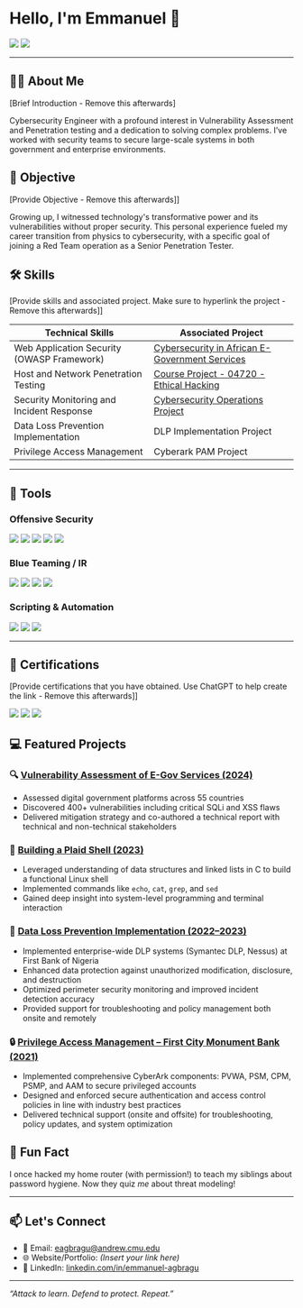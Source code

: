 # Hello, I'm Emmanuel 👋
<a href="https://www.linkedin.com/in/emmanuel-agbragu"><img src="https://img.shields.io/badge/-LinkedIn-0072b1?&style=for-the-badge&logo=linkedin&logoColor=white" /></a>
<a href="mailto:eagbragu@andrew.cmu.edu"><img src="https://img.shields.io/badge/-Email-D14836?&style=for-the-badge&logo=gmail&logoColor=white" /></a>

---

## 👨‍💻 About Me
[Brief Introduction - Remove this afterwards]

Cybersecurity Engineer with a profound interest in Vulnerability Assessment and Penetration testing and a dedication to solving complex problems. I’ve worked with security teams to secure large-scale systems in both government and enterprise environments.

## 🎯 Objective
[Provide Objective - Remove this afterwards]]

Growing up, I witnessed technology's transformative power and its vulnerabilities without proper security. This personal experience fueled my career transition from physics to cybersecurity, with a specific goal of joining a Red Team operation as a Senior Penetration Tester.

## 🛠 Skills
[Provide skills and associated project. Make sure to hyperlink the project - Remove this afterwards]]

| Technical Skills                                    | Associated Project         |
|-----------------------------------------------|----------------------------|
| Web Application Security (OWASP Framework)          | <a href="https://docs.google.com/document/d/1cPAmLvYAeW_3OyWjalK5-RDfVitJXrib/edit#heading=h.opousfo6dxma">Cybersecurity in African E-Government Services</a>|
| Host and Network Penetration Testing  | <a href="https://docs.google.com/document/d/1cJimnLdSsP9OuLBcjJMq1sPJcYOpNGj1/edit">Course Project - 04720 - Ethical Hacking</a>|
| Security Monitoring and Incident Response        | <a href="https://www.africa.engineering.cmu.edu/academics/courses/04-800-AH.html">Cybersecurity Operations Project</a>|
| Data Loss Prevention Implementation      | DLP Implementation Project|
| Privilege Access Management            | Cyberark PAM Project|

---

## 🔧 Tools

### Offensive Security
<div>
  <img src="https://img.shields.io/badge/-Metasploit-222222?&style=for-the-badge&logo=Metasploit&logoColor=white" />
  <img src="https://img.shields.io/badge/-Burp_Suite-FF6F00?&style=for-the-badge&logo=BurpSuite&logoColor=white" />
  <img src="https://img.shields.io/badge/-OWASP_ZAP-026E00?&style=for-the-badge&logo=OWASP&logoColor=white" />
  <img src="https://img.shields.io/badge/-Ghidra-FF0000?&style=for-the-badge&logo=NSA&logoColor=white" />
  <img src="https://img.shields.io/badge/-Nmap-4CAF50?&style=for-the-badge&logo=Nmap&logoColor=white" />
</div>

### Blue Teaming / IR
<div>
  <img src="https://img.shields.io/badge/-TheHive-24292E?&style=for-the-badge&logo=TheHive&logoColor=white" />
  <img src="https://img.shields.io/badge/-Shuffle_SOAR-005571?&style=for-the-badge&logoColor=white" />
  <img src="https://img.shields.io/badge/-Wazuh-0066CC?&style=for-the-badge&logoColor=white" />
  <img src="https://img.shields.io/badge/-Security_Onion-303F9F?&style=for-the-badge&logoColor=white" />
</div>

### Scripting & Automation
<div>
  <img src="https://img.shields.io/badge/-Python-3776AB?&style=for-the-badge&logo=python&logoColor=white" />
  <img src="https://img.shields.io/badge/-Bash-4EAA25?&style=for-the-badge&logo=gnubash&logoColor=white" />
  <img src="https://img.shields.io/badge/-SQL-4479A1?&style=for-the-badge&logo=MySQL&logoColor=white" />
</div>

---

## 📜 Certifications
[Provide certifications that you have obtained. Use ChatGPT to help create the link - Remove this afterwards]]
<div>
<a href="https://aspen.eccouncil.org/Badge?a=OUBgiCLyClJHEJEHGfhQ7Zvp7CWDj/dtNtkXeTHQEDI="><img src="https://img.shields.io/badge/-CEH%20Master-009688?&style=for-the-badge&logo=EC-Council&logoColor=white"/></a>
<a href="https://aspen.eccouncil.org/Badge?a=OUBgiCLyClJHEJEHGfhQ7Yg8Sgso3VcHkxOr2rSW1I0="><img src="https://img.shields.io/badge/-CEH%20Practical-009688?&style=for-the-badge&logo=EC-Council&logoColor=white"/></a>
<a href="https://aspen.eccouncil.org/Badge?a=UF4+aMxnAbdJD/3hqdc+KwjJt518kuoaWwk24mEIm5E="><img src="https://img.shields.io/badge/-CEH%20-009688?&style=for-the-badge&logo=EC-Council&logoColor=white"/></a>




</div>

## 💻 Featured Projects

### 🔍 [Vulnerability Assessment of E-Gov Services (2024)]()
- Assessed digital government platforms across 55 countries
- Discovered 400+ vulnerabilities including critical SQLi and XSS flaws
- Delivered mitigation strategy and co-authored a technical report with technical and non-technical stakeholders

### 🐚 [Building a Plaid Shell (2023)]()
- Leveraged understanding of data structures and linked lists in C to build a functional Linux shell
- Implemented commands like `echo`, `cat`, `grep`, and `sed`
- Gained deep insight into system-level programming and terminal interaction

### 🔐 [Data Loss Prevention Implementation (2022–2023)]()
- Implemented enterprise-wide DLP systems (Symantec DLP, Nessus) at First Bank of Nigeria
- Enhanced data protection against unauthorized modification, disclosure, and destruction
- Optimized perimeter security monitoring and improved incident detection accuracy
- Provided support for troubleshooting and policy management both onsite and remotely

### 🔒 [Privilege Access Management – First City Monument Bank (2021)]()
- Implemented comprehensive CyberArk components: PVWA, PSM, CPM, PSMP, and AAM to secure privileged accounts
- Designed and enforced secure authentication and access control policies in line with industry best practices
- Delivered technical support (onsite and offsite) for troubleshooting, policy updates, and system optimization

## 🧠 Fun Fact  
I once hacked my home router (with permission!) to teach my siblings about password hygiene. Now they quiz *me* about threat modeling!

---

## 📫 Let's Connect
- 📧 Email: [eagbragu@andrew.cmu.edu](mailto:eagbragu@andrew.cmu.edu)  
- 🌐 Website/Portfolio: *(Insert your link here)*  
- 💼 LinkedIn: [linkedin.com/in/emmanuel-agbragu](https://www.linkedin.com/in/emmanuel-agbragu)

---

*“Attack to learn. Defend to protect. Repeat.”*
